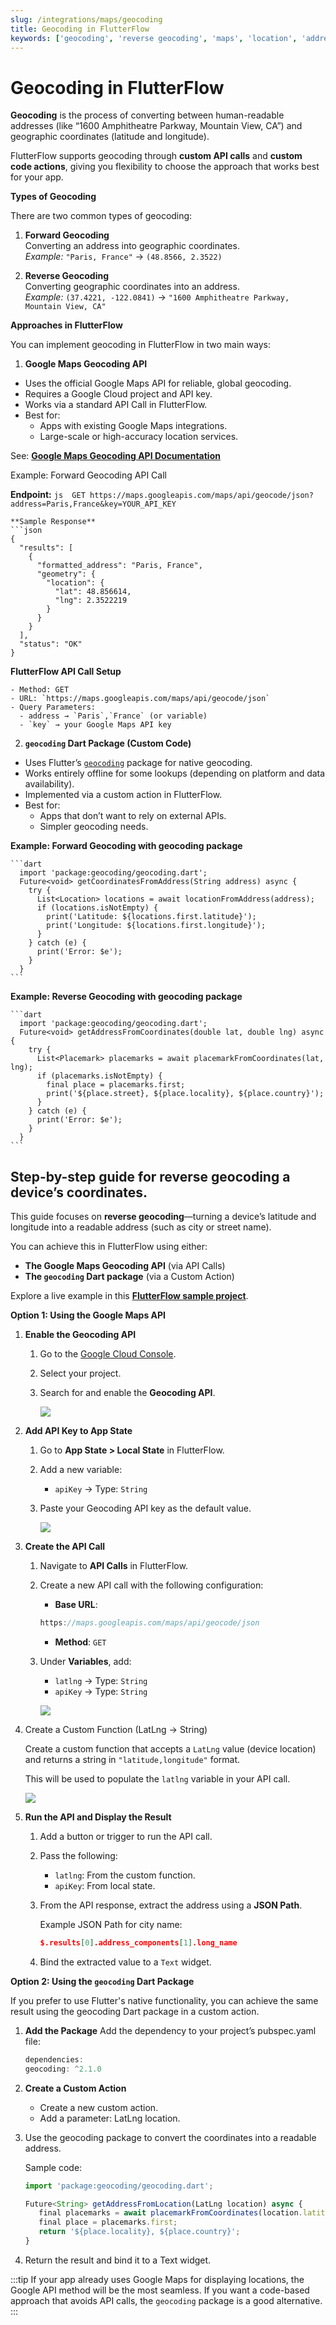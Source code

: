 ```yaml
---
slug: /integrations/maps/geocoding
title: Geocoding in FlutterFlow
keywords: ['geocoding', 'reverse geocoding', 'maps', 'location', 'address']
---
```


# Geocoding in FlutterFlow

**Geocoding** is the process of converting between human-readable addresses (like “1600 Amphitheatre Parkway, Mountain View, CA”) and geographic coordinates (latitude and longitude).

FlutterFlow supports geocoding through **custom API calls** and **custom code actions**, giving you flexibility to choose the approach that works best for your app.

**Types of Geocoding**

There are two common types of geocoding:

1. **Forward Geocoding**  
   Converting an address into geographic coordinates.  
   *Example:* `"Paris, France"` → `(48.8566, 2.3522)`

2. **Reverse Geocoding**  
   Converting geographic coordinates into an address.  
   *Example:* `(37.4221, -122.0841)` → `"1600 Amphitheatre Parkway, Mountain View, CA"`

**Approaches in FlutterFlow**

You can implement geocoding in FlutterFlow in two main ways:

1. **Google Maps Geocoding API**

  - Uses the official Google Maps API for reliable, global geocoding.
  - Requires a Google Cloud project and API key.
  - Works via a standard API Call in FlutterFlow.
  - Best for:
    - Apps with existing Google Maps integrations.
    - Large-scale or high-accuracy location services.

  See: **[Google Maps Geocoding API Documentation](https://developers.google.com/maps/documentation/geocoding)**

  Example: Forward Geocoding API Call

  **Endpoint:** 
    ```js 
    GET https://maps.googleapis.com/maps/api/geocode/json?address=Paris,France&key=YOUR_API_KEY
    ```

    **Sample Response**
    ```json
    {
      "results": [
        {
          "formatted_address": "Paris, France",
          "geometry": {
            "location": {
              "lat": 48.856614,
              "lng": 2.3522219
            }
          }
        }
      ],
      "status": "OK"
    }

  **FlutterFlow API Call Setup**

    - Method: GET
    - URL: `https://maps.googleapis.com/maps/api/geocode/json`
    - Query Parameters:
      - address → `Paris`,`France` (or variable)
      - `key` → your Google Maps API key

2. **`geocoding` Dart Package (Custom Code)**

  - Uses Flutter’s [`geocoding`](https://pub.dev/packages/geocoding) package for native geocoding.
  - Works entirely offline for some lookups (depending on platform and data availability).
  - Implemented via a custom action in FlutterFlow.
  - Best for:
    - Apps that don’t want to rely on external APIs.
    - Simpler geocoding needs.
  
  **Example: Forward Geocoding with geocoding package**
  
    ```dart
      import 'package:geocoding/geocoding.dart';
      Future<void> getCoordinatesFromAddress(String address) async {
        try {
          List<Location> locations = await locationFromAddress(address);
          if (locations.isNotEmpty) {
            print('Latitude: ${locations.first.latitude}');
            print('Longitude: ${locations.first.longitude}');
          }
        } catch (e) {
          print('Error: $e');
        }
      }
    ```
  **Example: Reverse Geocoding with geocoding package**
  
    ```dart
      import 'package:geocoding/geocoding.dart';
      Future<void> getAddressFromCoordinates(double lat, double lng) async {
        try {
          List<Placemark> placemarks = await placemarkFromCoordinates(lat, lng);
          if (placemarks.isNotEmpty) {
            final place = placemarks.first;
            print('${place.street}, ${place.locality}, ${place.country}');
          }
        } catch (e) {
          print('Error: $e');
        }
      }
    ```

## Step-by-step guide for reverse geocoding a device’s coordinates.

This guide focuses on **reverse geocoding**—turning a device’s latitude and longitude into a readable address (such as city or street name).

You can achieve this in FlutterFlow using either:

- **The Google Maps Geocoding API** (via API Calls)
- **The `geocoding` Dart package** (via a Custom Action)

Explore a live example in this **[FlutterFlow sample project](https://app.flutterflow.io/project/geo-track-rvndye)**.

**Option 1: Using the Google Maps API**

   1. **Enable the Geocoding API**

      1. Go to the [Google Cloud Console](https://console.cloud.google.com/).
      2. Select your project.
      3. Search for and enable the **Geocoding API**.

         ![](imgs/20250430121231440026.gif) 

   2. **Add API Key to App State**

      1. Go to **App State > Local State** in FlutterFlow.
      2. Add a new variable:
         - `apiKey` → Type: `String`
      3. Paste your Geocoding API key as the default value.

         ![](imgs/20250430121231812590.png)

   3. **Create the API Call**

      1. Navigate to **API Calls** in FlutterFlow.
      2. Create a new API call with the following configuration:

         - **Base URL**:  
         ```js
         https://maps.googleapis.com/maps/api/geocode/json
         ```
         - **Method**: `GET`

      3. Under **Variables**, add:
         - `latlng` → Type: `String`
         - `apiKey` → Type: `String`

         ![](imgs/20250430121232082585.png)

   4. Create a Custom Function (LatLng → String)

      Create a custom function that accepts a `LatLng` value (device location) and returns a string in `"latitude,longitude"` format.

      This will be used to populate the `latlng` variable in your API call.

         ![](imgs/20250430121232452872.png)

   5. **Run the API and Display the Result**

      1. Add a button or trigger to run the API call.
      2. Pass the following:
         - `latlng`: From the custom function.
         - `apiKey`: From local state.
      3. From the API response, extract the address using a **JSON Path**.

         Example JSON Path for city name:
            ```json
            $.results[0].address_components[1].long_name
            ```
      4. Bind the extracted value to a `Text` widget.

**Option 2: Using the `geocoding` Dart Package**

   If you prefer to use Flutter's native functionality, you can achieve the same result using the geocoding Dart package in a custom action.

   1. **Add the Package**
      Add the dependency to your project’s pubspec.yaml file:

      ```js
      dependencies:
      geocoding: ^2.1.0
      ```

   2. **Create a Custom Action**
      - Create a new custom action.
      - Add a parameter: LatLng location.
   3. Use the geocoding package to convert the coordinates into a readable address.

      Sample code:

      ```js
      import 'package:geocoding/geocoding.dart';

      Future<String> getAddressFromLocation(LatLng location) async {
         final placemarks = await placemarkFromCoordinates(location.latitude, location.longitude);
         final place = placemarks.first;
         return '${place.locality}, ${place.country}';
      }

      ```
   4. Return the result and bind it to a Text widget.


:::tip
If your app already uses Google Maps for displaying locations, the Google API method will be the most seamless. If you want a code-based approach that avoids API calls, the `geocoding` package is a good alternative.
:::